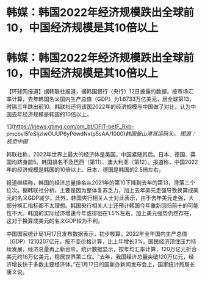 # 韩媒：韩国2022年经济规模跌出全球前10，中国经济规模是其10倍以上

# 韩媒：韩国2022年经济规模跌出全球前10，中国经济规模是其10倍以上

【环球网报道】据韩联社报道，据韩国银行（央行）12日披露的数据，按市场汇率计算，去年韩国名义国内生产总值（GDP）为1.6733万亿美元，居全球第13，时隔三年跌出前10。韩联社还将该国2022年的经济规模与中国做了对比，认为中国去年经济规模是韩国的10倍以上。

![](https://inews.gtimg.com/om_bt/OFlT-betF_Rxb-
pmcbvl5feSIjzIwOUUP6yPewdNxtp5sAA/1000)_韩国釜山港货运码头。 图源：视觉中国_

韩联社称，2022年世界上最大的经济体是美国，中国紧随其后。日本、德国、英国均跻身前5。韩国排名不及巴西（第11）、澳大利亚（第12）。报道称，中国2022年的经济规模是韩国的10倍以上。日本、德国是韩国的2.5倍左右。

报道继续称，韩国的经济总量排名从2021年的第10下降到去年的第13，滑落三个位次。据韩联社分析，主要是因为整体复苏乏力，加上去年美元走强导致换算成美元的名义GDP减少。此外，韩国央行相关人士对此表示，由于去年美元走强，大部分换汇指标都不太理想。韩国央行相关人士还预计韩国今年重新回归前十的可能性不大。韩国的实际经济增速今年或徘徊在1.5%左右，加上美元强势仍然存在，这对于换算成美元的名义GDP较为不利。

中国国家统计局1月17日发布数据表示，初步核算，2022年全年国内生产总值（GDP）1210207亿元，按不变价格计算，比上年增长3%。国民经济顶住压力持续发展，经济总量再上新台阶。统计数据显示，按年均汇率计算，120万亿元折合美元约18万亿美元，稳居世界第二位。“去年，我国经济总量突破120万亿元，经济增长快于多数主要经济体。”在1月17日的国新办新闻发布会上，国家统计局局长康义说。

